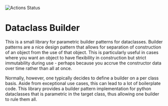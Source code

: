 ![Actions Status](https://github.com/Tshimanga/dataclass-builders/actions/workflows/continuous-integration.yaml/badge.svg)

# Dataclass Builder

This is a small library for parametric builder patterns for
dataclasses. Builder patterns are a nice design pattern that
allows for separation of construction of an object from the
use of that object. This is particularly useful in cases where
you want an object to have flexibility in construction but
strict immutability during use - perhaps because you accrue the
constructor data over time rather than all at once.

Normally, however, one typically decides to define a builder on
a per class basis. Aside from exceptional use cases, this can
lead to a lot of boilerplate code. This library provides a
builder pattern implementation for python dataclasses that is
parametric in the target class, thus allowing one builder to
rule them all.
